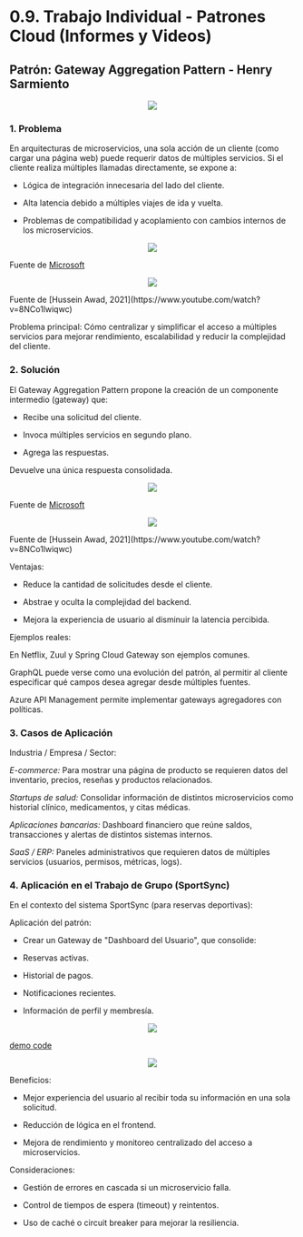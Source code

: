# 0.9. Trabajo Individual - Patrones Cloud (Informes y Videos)

## Patrón: Gateway Aggregation Pattern - Henry Sarmiento

<p align="center">
    <img src="./img/ini.jpg"/>
</p>

### 1. Problema

En arquitecturas de microservicios, una sola acción de un cliente (como cargar una página web) puede requerir datos de múltiples servicios. Si el cliente realiza múltiples llamadas directamente, se expone a:

- Lógica de integración innecesaria del lado del cliente.

- Alta latencia debido a múltiples viajes de ida y vuelta.

- Problemas de compatibilidad y acoplamiento con cambios internos de los microservicios.

<p align="center">
    <img src="./img/probl1.png"/>
</p>

Fuente de [Microsoft](https://learn.microsoft.com/en-us/azure/architecture/patterns/gateway-aggregation)

<p align="center">
    <img src="./img/probl2.png"/>
</p>
Fuente de [Hussein Awad, 2021](https://www.youtube.com/watch?v=8NCo1lwiqwc)

Problema principal: Cómo centralizar y simplificar el acceso a múltiples servicios para mejorar rendimiento, escalabilidad y reducir la complejidad del cliente.


### 2. Solución
El Gateway Aggregation Pattern propone la creación de un componente intermedio (gateway) que:

- Recibe una solicitud del cliente.

- Invoca múltiples servicios en segundo plano.

- Agrega las respuestas.

Devuelve una única respuesta consolidada.

<p align="center">
    <img src="./img/sol1.png"/>
</p>

Fuente de [Microsoft](https://learn.microsoft.com/en-us/azure/architecture/patterns/gateway-aggregation)

<p align="center">
    <img src="./img/sol2.png"/>
</p>
Fuente de [Hussein Awad, 2021](https://www.youtube.com/watch?v=8NCo1lwiqwc)

Ventajas:

- Reduce la cantidad de solicitudes desde el cliente.

- Abstrae y oculta la complejidad del backend.

- Mejora la experiencia de usuario al disminuir la latencia percibida.

Ejemplos reales:

En Netflix, Zuul y Spring Cloud Gateway son ejemplos comunes.

GraphQL puede verse como una evolución del patrón, al permitir al cliente especificar qué campos desea agregar desde múltiples fuentes.

Azure API Management permite implementar gateways agregadores con políticas.

### 3. Casos de Aplicación
Industria / Empresa / Sector:

*E-commerce:* Para mostrar una página de producto se requieren datos del inventario, precios, reseñas y productos relacionados.

*Startups de salud:* Consolidar información de distintos microservicios como historial clínico, medicamentos, y citas médicas.

*Aplicaciones bancarias:* Dashboard financiero que reúne saldos, transacciones y alertas de distintos sistemas internos.

*SaaS / ERP:* Paneles administrativos que requieren datos de múltiples servicios (usuarios, permisos, métricas, logs).

### 4. Aplicación en el Trabajo de Grupo (SportSync)
En el contexto del sistema SportSync (para reservas deportivas):

Aplicación del patrón:

- Crear un Gateway de "Dashboard del Usuario", que consolide:

- Reservas activas.

- Historial de pagos.

- Notificaciones recientes.

- Información de perfil y membresía.

<p align="center">
    <img src="./img/git.png"/>
</p>

[demo code](https://github.com/AdrianSarmiento123/DemoPatron.git)

<p align="center">
    <img src="./img/Demo.png"/>
</p>

Beneficios:

- Mejor experiencia del usuario al recibir toda su información en una sola solicitud.

- Reducción de lógica en el frontend.

- Mejora de rendimiento y monitoreo centralizado del acceso a microservicios.

Consideraciones:

- Gestión de errores en cascada si un microservicio falla.

- Control de tiempos de espera (timeout) y reintentos.

- Uso de caché o circuit breaker para mejorar la resiliencia.
